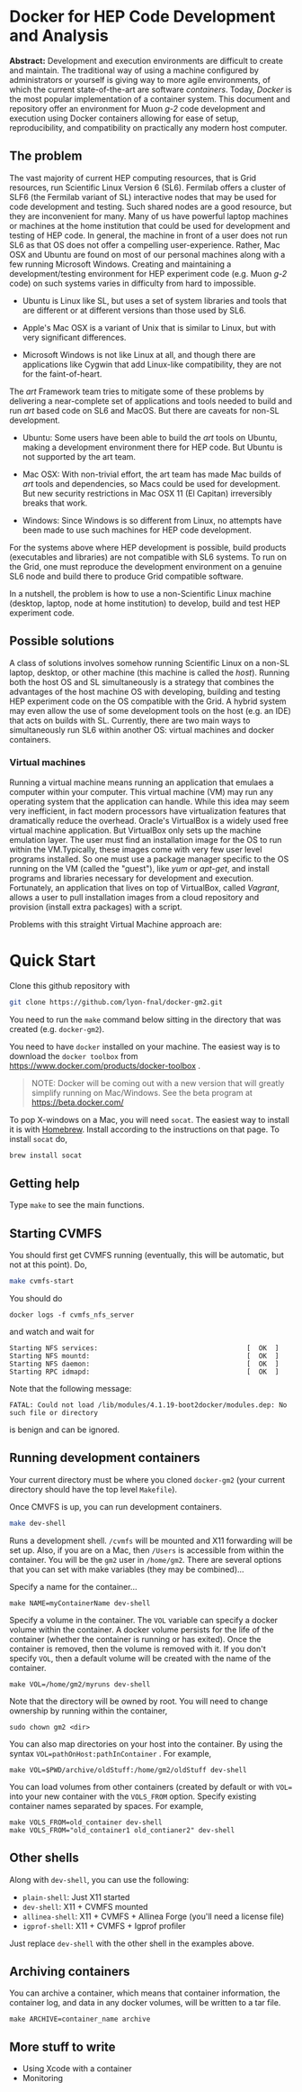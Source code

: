 # Docker for HEP Code Development and Analysis

**Abstract:** Development and execution environments are difficult to create and maintain. The traditional way of using a machine configured by administrators or yourself is giving way to more agile environments, of which the current state-of-the-art are software *containers*. Today, *Docker* is the most popular implementation of a container system. This document and repository offer an environment for Muon *g-2* code development and execution using Docker containers allowing for ease of setup, reproducibility, and compatibility on practically any modern host computer. 

## The problem

The vast majority of current HEP computing resources, that is Grid resources, run Scientific Linux Version 6 (SL6). Fermilab offers a cluster of SLF6 (the Fermilab variant of SL) interactive nodes that may be used for code development and testing.  Such shared nodes are a good resource, but they are inconvenient for many. Many of us have powerful laptop machines or machines at the home institution that could be used for development and testing of HEP code. In general, the machine in front of a user does not run SL6 as that OS does not offer a compelling user-experience. Rather, Mac OSX and Ubuntu are found on most of our personal machines along with a few running Microsoft Windows. Creating and maintaining a development/testing environment for HEP experiment code (e.g. Muon *g-2* code) on such systems varies in difficulty from hard to impossible. 

* Ubuntu is Linux like SL, but uses a set of system libraries and tools that are different or at different versions than those used by SL6. 

* Apple's Mac OSX is a variant of Unix that is similar to Linux, but with very significant differences. 

* Microsoft Windows is not like Linux at all, and though there are applications like Cygwin that add Linux-like compatibility, they are not for the faint-of-heart. 

The *art* Framework team tries to mitigate some of these problems by delivering a near-complete set of applications and tools needed to build and run *art* based code on SL6 and MacOS. But there are caveats for non-SL development. 

* Ubuntu: Some users have been able to build the *art* tools on Ubuntu, making a development environment there for HEP code. But Ubuntu is not supported by the art team. 

* Mac OSX: With non-trivial effort, the art team has made Mac builds of *art* tools and dependencies, so Macs could be used for development. But new security restrictions in Mac OSX 11 (El Capitan) irreversibly breaks that work.

* Windows: Since Windows is so different from Linux, no attempts have been made to use such machines for HEP code development. 

For the systems above where HEP development is possible, build products (executables and libraries) are not compatible with SL6 systems. To run on the Grid, one must reproduce the development environment on a genuine SL6 node and build there to produce Grid compatible software. 

In a nutshell, the problem is how to use a non-Scientific Linux machine (desktop, laptop, node at home institution) to develop, build and test HEP experiment code. 

## Possible solutions

A class of solutions involves somehow running Scientific Linux on a non-SL laptop, desktop, or other machine (this machine is called the *host*). Running both the host OS and SL simultaneously is a strategy that combines the advantages of the host machine OS with developing, building and testing HEP experiment code on the OS compatible with the Grid. A hybrid system may even allow the use of some development tools on the host (e.g. an IDE) that acts on builds with SL. Currently, there are two main ways to simultaneously run SL6 within another OS: virtual machines and docker containers. 


### Virtual machines

Running a virtual machine means running an application that emulaes a computer within your computer. This virtual machine (VM) may run any operating system that the application can handle. While this idea may seem very inefficient, in fact modern processors have virtualization features that dramatically reduce the overhead. Oracle's VirtualBox is a widely used free virtual machine application. But VirtualBox only sets up the machine emulation layer. The user must find an installation image for the OS to run within the VM.Typically, these images come with very few user level programs installed. So one must use a package manager specific to the OS running on the VM (called the "guest"), like *yum* or *apt-get*, and install programs and libraries necessary for development and execution. Fortunately, an application that lives on top of VirtualBox, called *Vagrant*, allows a user to pull installation images from a cloud repository and provision (install extra packages) with a script. 

Problems with this straight Virtual Machine approach are:

<MORE NEEDS TO BE WRITTEN>


# Quick Start

Clone this github repository with

```bash
git clone https://github.com/lyon-fnal/docker-gm2.git
```

You need to run the `make` command below sitting in the directory that was created (e.g. `docker-gm2`). 

You need to have `docker` installed on your machine. The easiest way is to download the `docker toolbox` from https://www.docker.com/products/docker-toolbox . 

> NOTE: Docker will be coming out with a new version that will greatly simplify running on Mac/Windows. See the beta program at https://beta.docker.com/

To pop X-windows on a Mac, you will need `socat`. The easiest way to install it is with [Homebrew](http://brew.sh/). Install according to the instructions on that page. To install `socat` do,

```bash
brew install socat
```

## Getting help
Type `make` to see the main functions. 

## Starting CVMFS
You should first get CVMFS running (eventually, this will be automatic, but not at this point). Do,

```bash
make cvmfs-start
```

You should do

```
docker logs -f cvmfs_nfs_server
```

and watch and wait for 

```
Starting NFS services:                                     [  OK  ]
Starting NFS mountd:                                       [  OK  ]
Starting NFS daemon:                                       [  OK  ]
Starting RPC idmapd:                                       [  OK  ]
```

Note that the following message:

```
FATAL: Could not load /lib/modules/4.1.19-boot2docker/modules.dep: No such file or directory
```

is benign and can be ignored.

## Running development containers

Your current directory must be where you cloned `docker-gm2` (your current directory should have the top level `Makefile`). 

Once CMVFS is up, you can run development containers. 

```bash
make dev-shell
```

Runs a development shell. `/cvmfs` will be mounted and X11 forwarding will be set up. Also, if you are on a Mac, then `/Users` is accessible from within the container. You will be the `gm2` user in `/home/gm2`. There are several options that you can set with make variables (they may be combined)...

Specify a name for the container...

```
make NAME=myContainerName dev-shell
```

Specify a volume in the container. The `VOL` variable can specify a docker volume within the container. A docker volume persists for the life of the container (whether the container is running or has exited). Once the container is removed, then the volume is removed with it. If you don't specify `VOL`, then a default volume will be created with the name of the container. 

```
make VOL=/home/gm2/myruns dev-shell
```

Note that the directory will be owned by root. You will need to change ownership by running within the container,

```
sudo chown gm2 <dir>
```

You can also map directories on your host into the container. By using the syntax `VOL=pathOnHost:pathInContainer` . For example,

```
make VOL=$PWD/archive/oldStuff:/home/gm2/oldStuff dev-shell
```

You can load volumes from other containers (created by default or with `VOL=` into your new container with the `VOLS_FROM` option. Specify existing container names separated by spaces. For example,

```
make VOLS_FROM=old_container dev-shell
make VOLS_FROM="old_container1 old_contianer2" dev-shell
```

## Other shells

Along with `dev-shell`, you can use the following:

* `plain-shell`: Just X11 started
* `dev-shell`: X11 + CVMFS mounted
* `allinea-shell`: X11 + CVMFS + Allinea Forge (you'll need a license file)
* `igprof-shell`: X11 + CVMFS + Igprof profiler

Just replace `dev-shell` with the other shell in the examples above. 

## Archiving containers

You can archive a container, which means that container information, the container log, and data in any docker volumes, will be written to a tar file. 

```
make ARCHIVE=container_name archive
```

## More stuff to write

* Using Xcode with a container
* Monitoring



